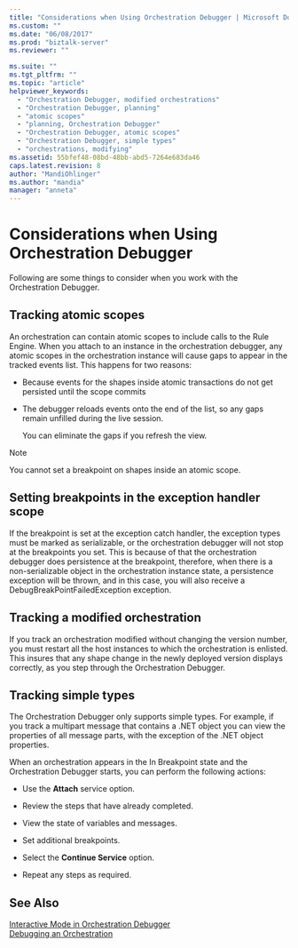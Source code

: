 ```yaml
---
title: "Considerations when Using Orchestration Debugger | Microsoft Docs"
ms.custom: ""
ms.date: "06/08/2017"
ms.prod: "biztalk-server"
ms.reviewer: ""

ms.suite: ""
ms.tgt_pltfrm: ""
ms.topic: "article"
helpviewer_keywords: 
  - "Orchestration Debugger, modified orchestrations"
  - "Orchestration Debugger, planning"
  - "atomic scopes"
  - "planning, Orchestration Debugger"
  - "Orchestration Debugger, atomic scopes"
  - "Orchestration Debugger, simple types"
  - "orchestrations, modifying"
ms.assetid: 55bfef48-08bd-48bb-abd5-7264e683da46
caps.latest.revision: 8
author: "MandiOhlinger"
ms.author: "mandia"
manager: "anneta"
---
```

# Considerations when Using Orchestration Debugger
Following are some things to consider when you work with the Orchestration Debugger.  
  
## Tracking atomic scopes  
 An orchestration can contain atomic scopes to include calls to the Rule Engine. When you attach to an instance in the orchestration debugger, any atomic scopes in the orchestration instance will cause gaps to appear in the tracked events list. This happens for two reasons:  
  
- Because events for the shapes inside atomic transactions do not get persisted until the scope commits  
  
- The debugger reloads events onto the end of the list, so any gaps remain unfilled during the live session.  
  
  You can eliminate the gaps if you refresh the view.  
  
> [!NOTE]
>  You cannot set a breakpoint on shapes inside an atomic scope.  
  
## Setting breakpoints in the exception handler scope  
 If the breakpoint is set at the exception catch handler, the exception types must be marked as serializable, or the orchestration debugger will not stop at the breakpoints you set. This is because of that the orchestration debugger does persistence at the breakpoint, therefore, when there is a non-serializable object in the orchestration instance state, a persistence exception will be thrown, and in this case, you will also receive a DebugBreakPointFailedException exception.  
  
## Tracking a modified orchestration  
 If you track an orchestration modified without changing the version number, you must restart all the host instances to which the orchestration is enlisted. This insures that any shape change in the newly deployed version displays correctly, as you step through the Orchestration Debugger.  
  
## Tracking simple types  
 The Orchestration Debugger only supports simple types. For example, if you track a multipart message that contains a .NET object you can view the properties of all message parts, with the exception of the .NET object properties.  
  
 When an orchestration appears in the In Breakpoint state and the Orchestration Debugger starts, you can perform the following actions:  
  
-   Use the **Attach** service option.  
  
-   Review the steps that have already completed.  
  
-   View the state of variables and messages.  
  
-   Set additional breakpoints.  
  
-   Select the **Continue Service** option.  
  
-   Repeat any steps as required.  
  
## See Also  
 [Interactive Mode in Orchestration Debugger](../core/interactive-mode-in-orchestration-debugger.md)   
 [Debugging an Orchestration](../core/debugging-an-orchestration.md)